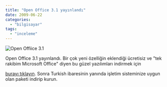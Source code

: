 ```yaml
---
title: "Open Office 3.1 yayınlandı"
date: 2009-06-22
categories: 
  - "bilgisayar"
tags: 
  - "inceleme"
---
```


![](/images/ooo31.jpg "Open Offiice 3.1")

Open Office 3.1 yayınlandı. Bir çok yeni özelliğin eklendiği ücretisiz ve "tek rakibim Microsoft Office" diyen bu güzel yazılımları indirmek için

[burayı tıklayın](http://download.openoffice.org/other.html#tr). Sonra Turkish ibaresinin yanında işletim sisteminize uygun olan paketi indirip kurun.
